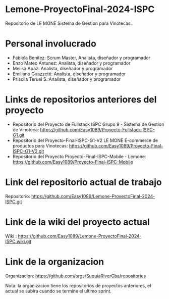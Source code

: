 # Lemone-ProyectoFinal-2024-ISPC
Repositorio de LE MONE Sistema de Gestion para Vinotecas.

# Personal involucrado

* Fabiola Benitez: Scrum Master, Analista, diseñador y programador
* Enzo Mateo Antunez: Analista, diseñador y programador
* Melisa Apaz: Analista, diseñador y programador
* Emiliano Guazzetti: Analista, diseñador y programador 
* Priscila Teruel S.:Analista, diseñador y programador 

# Links de repositorios anteriores del proyecto
* Repositorio del Proyecto de Fullstack ISPC Grupo 9 - Sistema de Gestion de Vinoteca: https://github.com/Easy1089/Proyecto-Fullstack-ISPC-G1.git
* Repositorio del Proyecto-Final-ISPC-G1-V2 LE MONE E-commerce de productos para Vinotecas: https://github.com/Easy1089/Proyecto-Final-ISPC-G1-V2.git
* Repositorio del Proyecto Proyecto-Final-ISPC-Mobile - Lemone: https://github.com/Easy1089/Proyecto-Final-ISPC-Mobile

# Link del repositorio actual de trabajo
Repositorio: https://github.com/Easy1089/Lemone-ProyectoFinal-2024-ISPC.git

# Link de la wiki del proyecto actual
Wiki : https://github.com/Easy1089/Lemone-ProyectoFinal-2024-ISPC.wiki.git

# Link de la organizacion
Organizacion: https://github.com/orgs/SuquiaRiverCba/repositories

Nota: la organizacion tiene los repositorios de proyectos anteriores, el actual se subira cuando se termine el ultimo sprint.
